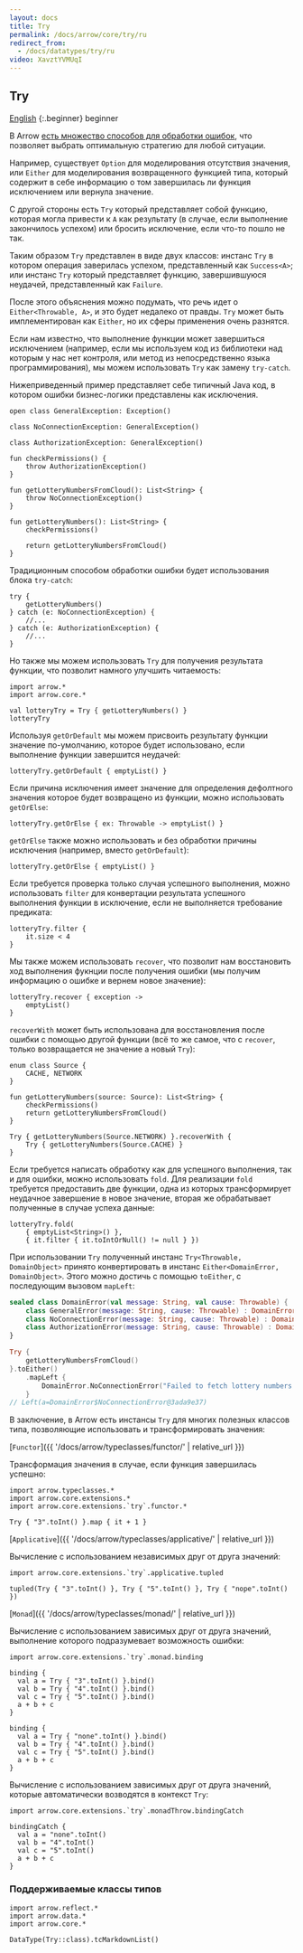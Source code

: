 ```yaml
---
layout: docs
title: Try
permalink: /docs/arrow/core/try/ru
redirect_from:
  - /docs/datatypes/try/ru
video: XavztYVMUqI
---
```


## Try
[English](/docs/arrow/core/try)
{:.beginner}
beginner

В Arrow [есть множество способов для обработки ошибок](http://arrow-kt.io/docs/patterns/error_handling/), что позволяет выбрать оптимальную стратегию для любой ситуации.

Например, существует `Option` для моделирования отсутствия значения, или `Either` для моделирования возвращенного функцией типа, который содержит в себе информацию о том завершилась ли функция исключением или вернула значение.

С другой стороны есть `Try` который представляет собой функцию, которая могла привести к `A` как результату (в случае, если выполнение закончилось успехом) или бросить исключение, если что-то пошло не так.

Таким образом `Try` представлен в виде двух классов: инстанс `Try` в котором операция заверилась успехом, представленный как `Success<A>`; или инстанс `Try` который представляет функцию, завершившуюся неудачей, представленный как `Failure`.

После этого объяснения можно подумать, что речь идет о `Either<Throwable, A>`, и это будет недалеко от правды. `Try` может быть имплементирован как `Either`, но их сферы применения очень разнятся.

Если нам известно, что выполнение функции может завершиться исключением (например, если мы используем код из библиотеки над которым у нас нет контроля, или метод из непосредственно языка программирования), мы можем использовать `Try` как замену `try-catch`.

Нижеприведенный пример представляет себе типичный Java код, в котором ошибки бизнес-логики представлены как исключения.

```kotlin:ank:silent
open class GeneralException: Exception()

class NoConnectionException: GeneralException()

class AuthorizationException: GeneralException()

fun checkPermissions() {
    throw AuthorizationException()
}

fun getLotteryNumbersFromCloud(): List<String> {
    throw NoConnectionException()
}

fun getLotteryNumbers(): List<String> {
    checkPermissions()

    return getLotteryNumbersFromCloud()
}
```

Традиционным способом обработки ошибки будет использования блока `try-catch`:

```kotlin:ank
try {
    getLotteryNumbers()
} catch (e: NoConnectionException) {
    //...
} catch (e: AuthorizationException) {
    //...
}
```

Но также мы можем использовать `Try` для получения результата функции, что позволит намного улучшить читаемость:

```kotlin:ank
import arrow.*
import arrow.core.*

val lotteryTry = Try { getLotteryNumbers() }
lotteryTry
```

Используя `getOrDefault` мы можем присвоить результату функции значение по-умолчанию, которое будет использовано, если выполнение функции завершится неудачей:

```kotlin:ank
lotteryTry.getOrDefault { emptyList() }
```
Если причина исключения имеет значение для определения дефолтного значения которое будет возвращено из функции, можно использовать `getOrElse`:

```kotlin:ank
lotteryTry.getOrElse { ex: Throwable -> emptyList() }
```

`getOrElse` также можно использовать и без обработки причины исключения (например, вместо `getOrDefault`):

```kotlin:ank
lotteryTry.getOrElse { emptyList() }
```

Если требуется проверка только случая успешного выполнения, можно использовать `filter` для конвертации результата успешного выполнения функции в исключение, если не выполняется требование предиката:

```kotlin:ank
lotteryTry.filter {
    it.size < 4
}
```

Мы также можем использовать `recover`, что позволит нам восстановить ход выполнения фукнции после получения ошибки (мы получим информацию о ошибке и вернем новое значение):

```kotlin:ank
lotteryTry.recover { exception ->
    emptyList()
}
```

`recoverWith` может быть использована для восстановления после ошибки с помощью другой функции (всё то же самое, что с `recover`, только возвращается не значение а новый `Try`):

```kotlin:ank
enum class Source {
    CACHE, NETWORK
}

fun getLotteryNumbers(source: Source): List<String> {
    checkPermissions()
    return getLotteryNumbersFromCloud()
}

Try { getLotteryNumbers(Source.NETWORK) }.recoverWith {
    Try { getLotteryNumbers(Source.CACHE) }
}
```

Если требуется написать обработку как для успешного выполнения, так и для ошибки, можно использовать `fold`. Для реализации `fold` требуется предоставить две функции, одна из которых трансформирует неудачное завершение в новое значение, вторая же обрабатывает полученные в случае успеха данные:

```kotlin:ank
lotteryTry.fold(
    { emptyList<String>() },
    { it.filter { it.toIntOrNull() != null } })
```

При использовании `Try` полученный инстанс `Try<Throwable, DomainObject>` принято конвертировать в инстанс `Either<DomainError, DomainObject>`. Этого можно достичь с помощью `toEither`, с последующим вызовом `mapLeft`:

```kotlin
sealed class DomainError(val message: String, val cause: Throwable) {
    class GeneralError(message: String, cause: Throwable) : DomainError(message, cause)
    class NoConnectionError(message: String, cause: Throwable) : DomainError(message, cause)
    class AuthorizationError(message: String, cause: Throwable) : DomainError(message, cause)
}

Try {
    getLotteryNumbersFromCloud()
}.toEither()
    .mapLeft {
        DomainError.NoConnectionError("Failed to fetch lottery numbers from cloud", it)
    }
// Left(a=DomainError$NoConnectionError@3ada9e37)
```

В заключение, в Arrow есть инстансы `Try` для многих полезных классов типа, позволяющие использовать и трансформировать значения:

[`Functor`]({{ '/docs/arrow/typeclasses/functor/' | relative_url }})

Трансформация значения в случае, если функция завершилась успешно:

```kotlin:ank
import arrow.typeclasses.*
import arrow.core.extensions.*
import arrow.core.extensions.`try`.functor.*

Try { "3".toInt() }.map { it + 1 }
```

[`Applicative`]({{ '/docs/arrow/typeclasses/applicative/' | relative_url }})

Вычисление с использованием независимых друг от друга значений:

```kotlin:ank
import arrow.core.extensions.`try`.applicative.tupled
  
tupled(Try { "3".toInt() }, Try { "5".toInt() }, Try { "nope".toInt() })
```

[`Monad`]({{ '/docs/arrow/typeclasses/monad/' | relative_url }})

Вычисление с использованием зависимых друг от друга значений, выполнение которого подразумевает возможность ошибки:

```kotlin:ank
import arrow.core.extensions.`try`.monad.binding

binding {
  val a = Try { "3".toInt() }.bind()
  val b = Try { "4".toInt() }.bind()
  val c = Try { "5".toInt() }.bind()
  a + b + c
}
```

```kotlin:ank
binding {
  val a = Try { "none".toInt() }.bind()
  val b = Try { "4".toInt() }.bind()
  val c = Try { "5".toInt() }.bind()
  a + b + c
}
```

Вычисление с использованием зависимых друг от друга значений, которые автоматически возводятся в контекст `Try`:

```kotlin:ank
import arrow.core.extensions.`try`.monadThrow.bindingCatch

bindingCatch {
  val a = "none".toInt()
  val b = "4".toInt()
  val c = "5".toInt()
  a + b + c
}
```

### Поддерживаемые классы типов

```kotlin:ank:replace
import arrow.reflect.*
import arrow.data.*
import arrow.core.*

DataType(Try::class).tcMarkdownList()
```
